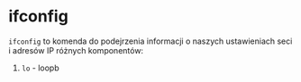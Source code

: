 # ifconfig
`ifconfig` to komenda do podejrzenia informacji o naszych ustawieniach seci i adresów IP różnych komponentów:
1. `lo` - loopb